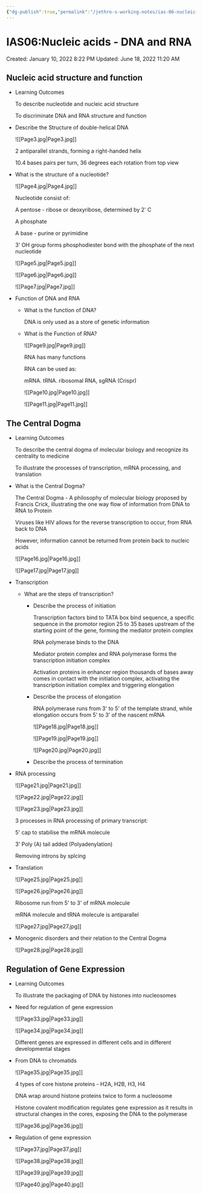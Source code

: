 ```yaml
---
{"dg-publish":true,"permalink":"/jethro-s-working-notes/ias-06-nucleic-acids-dna-and-rna/","dgPassFrontmatter":true}
---
```



# IAS06:Nucleic acids - DNA and RNA

Created: January 10, 2022 8:22 PM
Updated: June 18, 2022 11:20 AM

## Nucleic acid structure and function

- Learning Outcomes
    
    To describe nucleotide and nucleic acid structure
    
    To discriminate DNA and RNA structure and function
    
- Describe the Structure of double-helical DNA
    
    ![[Page3.jpg\|Page3.jpg]]
    
    2 antiparallel strands, forming a right-handed helix
    
    10.4 bases pairs per turn, 36 degrees each rotation from top view
    
- What is the structure of a nucleotide?
    
    ![[Page4.jpg\|Page4.jpg]]
    
    Nucleotide consist of:
    
    A pentose - ribose or deoxyribose, determined by 2' C
    
    A phosphate
    
    A base - purine or pyrimidine
    
    3' OH group forms phosphodiester bond with the phosphate of the next nucleotide
    
    ![[Page5.jpg\|Page5.jpg]]
    
    ![[Page6.jpg\|Page6.jpg]]
    
    ![[Page7.jpg\|Page7.jpg]]
    
- Function of DNA and RNA
    - What is the function of DNA?
        
        DNA is only used as a store of genetic information
        
    - What is the Function of RNA?
        
        ![[Page9.jpg\|Page9.jpg]]
        
        RNA has many functions
        
        RNA can be used as:
        
        mRNA. tRNA. ribosomal RNA, sgRNA (Crispr)
        
        ![[Page10.jpg\|Page10.jpg]]
        
        ![[Page11.jpg\|Page11.jpg]]
        

## The Central Dogma

- Learning Outcomes
    
    To describe the central dogma of molecular biology and recognize its centrality to medicine
    
    To illustrate the processes of transcription, mRNA processing, and translation
    
- What is the Central Dogma?
    
    The Central Dogma - A philosophy of molecular biology proposed by Francis Crick, illustrating the one way flow of information from DNA to RNA to Protein
    
    Viruses like HIV allows for the reverse transcription to occur, from RNA back to DNA
    
    However, information cannot be returned from protein back to nucleic acids
    
    ![[Page16.jpg\|Page16.jpg]]
    
    ![[Page17.jpg\|Page17.jpg]]
    
- Transcription
    - What are the steps of transcription?
        - Describe the process of initiation
            
            Transcription factors bind to TATA box bind sequence, a specific sequence in the promotor region 25 to 35 bases upstream of the starting point of the gene, forming the mediator protein complex
            
            RNA polymerase binds to the DNA
            
            Mediator protein complex and RNA polymerase forms the transcription initiation complex
            
            Activation proteins in enhancer region thousands of bases away comes in contact with the initiation complex, activating the transcription initiation complex and triggering elongation
            
        - Describe the process of elongation
            
            RNA polymerase runs from 3' to 5' of the template strand, while elongation occurs from 5' to 3' of the nascent mRNA
            
            ![[Page18.jpg\|Page18.jpg]]
            
            ![[Page19.jpg\|Page19.jpg]]
            
            ![[Page20.jpg\|Page20.jpg]]
            
        - Describe the process of termination
- RNA processing
    
    ![[Page21.jpg\|Page21.jpg]]
    
    ![[Page22.jpg\|Page22.jpg]]
    
    ![[Page23.jpg\|Page23.jpg]]
    
    3 processes in RNA processing of primary transcript:
    
    5' cap to stabilise the mRNA molecule
    
    3' Poly (A) tail added (Polyadenylation)
    
    Removing introns by splcing
    
- Translation
    
    ![[Page25.jpg\|Page25.jpg]]
    
    ![[Page26.jpg\|Page26.jpg]]
    
    Ribosome run from 5' to 3' of mRNA molecule
    
    mRNA molecule and tRNA molecule is antiparallel
    
    ![[Page27.jpg\|Page27.jpg]]
    
- Monogenic disorders and their relation to the Central Dogma
    
    ![[Page28.jpg\|Page28.jpg]]
    

## Regulation of Gene Expression

- Learning Outcomes
    
    To illustrate the packaging of DNA by histones into nucleosomes
    
- Need for regulation of gene expression
    
    ![[Page33.jpg\|Page33.jpg]]
    
    ![[Page34.jpg\|Page34.jpg]]
    
    Different genes are expressed in different cells and in different developmental stages
    
- From DNA to chromatids
    
    ![[Page35.jpg\|Page35.jpg]]
    
    4 types of core histone proteins - H2A, H2B, H3, H4
    
    DNA wrap around histone proteins twice to form a nucleosome
    
    Histone covalent modification regulates gene expression as it results in structural changes in the cores, exposing the DNA to the polymerase
    
    ![[Page36.jpg\|Page36.jpg]]
    
- Regulation of gene expression
    
    ![[Page37.jpg\|Page37.jpg]]
    
    ![[Page38.jpg\|Page38.jpg]]
    
    ![[Page39.jpg\|Page39.jpg]]
    
    ![[Page40.jpg\|Page40.jpg]]